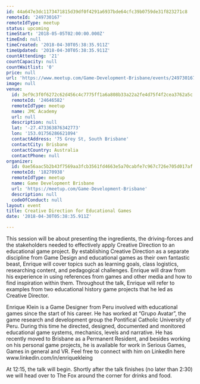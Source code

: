 ```yaml
---
id: 44a647e3dc1173471815d39df0f4291a6937bde64cfc39b0759de31f823271c8
remoteId: '249730167'
remoteIdType: meetup
status: upcoming
timeStart: '2018-05-05T02:00:00.000Z'
timeEnd: null
timeCreated: '2018-04-30T05:38:35.911Z'
timeUpdated: '2018-04-30T05:38:35.911Z'
countAttending: '21'
countCapacity: null
countWaitlist: '0'
price: null
url: 'https://www.meetup.com/Game-Development-Brisbane/events/249730167/'
image: null
venue:
  id: 3ef9c3f0f6272c62d456c4c7775ff1a6a808b33a22a2fe4d75f4f2cea3762a5c
  remoteId: '24646582'
  remoteIdType: meetup
  name: JMC Academy
  url: null
  description: null
  lat: '-27.473363876342773'
  lon: '153.01756286621094'
  contactAddress: '75 Grey St, South Brisbane'
  contactCity: Brisbane
  contactCountry: Australia
  contactPhone: null
organizer:
  id: 0ae56aac5b2b43f7569aa3fcb3561fd4663e5a70cabfe7c967c726e705d017af
  remoteId: '18270938'
  remoteIdType: meetup
  name: Game Development Brisbane
  url: 'https://meetup.com/Game-Development-Brisbane'
  description: null
  codeOfConduct: null
layout: event
title: Creative Direction for Educational Games
date: '2018-04-30T05:38:35.911Z'

---
```

<p>This session will be about presenting the ingredients, the driving-forces and the stakeholders needed to effectively apply Creative Direction to an educational game project. By establishing Creative Direction as a separate discipline from Game Design and educational games as their own fantastic beast, Enrique will cover topics such as learning goals, class logistics, researching content, and pedagogical challenges. Enrique will draw from his experience in using references from games and other media and how to find inspiration within them. Throughout the talk, Enrique will refer to examples from two educational history game projects that he led as Creative Director.</p> <p>Enrique Klein is a Game Designer from Peru involved with educational games since the start of his career. He has worked at “Grupo Avatar”, the game research and development group the Pontifical Catholic University of Peru. During this time he directed, designed, documented and monitored educational game systems, mechanics, levels and narrative. He has recently moved to Brisbane as a Permanent Resident, and besides working on his personal game projects, he is available for work in Serious Games, Games in general and VR. Feel free to connect with him on LinkedIn here www.linkedin.com/in/enriquekleing</p> <p>At 12:15, the talk will begin. Shortly after the talk finishes (no later than 2:30) we will head over to The Fox around the corner for drinks and food.</p>
